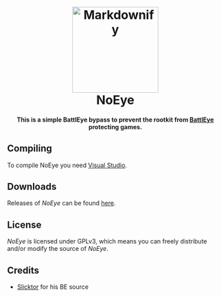 
<h1 align="center">
  <br>
  <a href="https://www.unknowncheats.me/forum/anti-cheat-bypass/214556-noeye-rootkit-bypass.html"><img src="http://i.imgur.com/2ZsamaC.png" alt="Markdownify" width="200"></a>
  <br>
  NoEye
  <br>
</h1>

<h4 align="center">This is a simple BattlEye bypass to prevent the rootkit from <a href="https://www.battleye.com/" target="_blank">BattlEye</a> protecting games.</h4>


## Compiling

To compile NoEye you need [Visual Studio](https://www.visualstudio.com).

## Downloads

Releases of *NoEye* can be found [here](https://www.unknowncheats.me/forum/anti-cheat-bypass/214556-noeye-rootkit-bypass.html).

## License

*NoEye* is licensed under GPLv3, which means you can freely distribute and/or modify the source of *NoEye*.

## Credits

- [Slicktor](https://www.unknowncheats.me/forum/members/813194.html) for his BE source 
